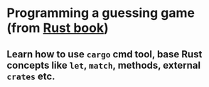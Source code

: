 # Programming a guessing game (from [Rust book](https://doc.rust-lang.org/book/ch02-00-guessing-game-tutorial.html))

## Learn how to use `cargo` cmd tool, base Rust concepts like `let`, `match`, methods, external `crates` etc.
